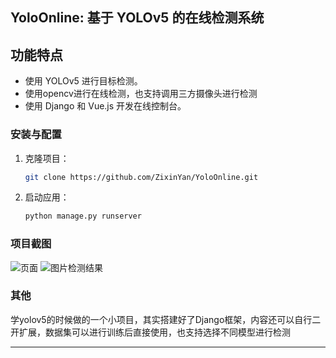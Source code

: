 ## YoloOnline: 基于 YOLOv5 的在线检测系统

## 功能特点
- 使用 YOLOv5 进行目标检测。
- 使用opencv进行在线检测，也支持调用三方摄像头进行检测
- 使用 Django 和 Vue.js 开发在线控制台。

### 安装与配置
1. 克隆项目：  
   ```bash
   git clone https://github.com/ZixinYan/YoloOnline.git
   ```
2. 启动应用：
   ```bash
   python manage.py runserver
   ```

### 项目截图
![页面](https://github.com/ZixinYan/YoloOnline/doc/panel.png)
![图片检测结果](https://github.com/ZixinYan/YoloOnline/doc/result.png)

### 其他
学yolov5的时候做的一个小项目，其实搭建好了Django框架，内容还可以自行二开扩展，数据集可以进行训练后直接使用，也支持选择不同模型进行检测

---
